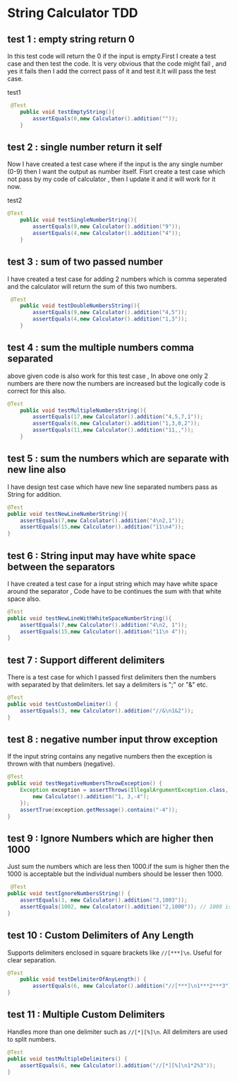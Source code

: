 # String Calculator TDD 

## test 1 : empty string return 0

In this test code will return the 0 if the input is empty.First I create a test case and then test the code. It is very obvious that the code might fail , and yes it fails then I add the correct pass of it and test it.It will pass the test case.

test1
```java
 @Test
    public void testEmptyString(){
        assertEquals(0,new Calculator().addition(""));
    }
```

## test 2 : single number return it self

Now I have created a test case where if the input is the any single number (0-9) then I want the output as number itself. Fisrt create a test case which not pass by my code of calculator , then I update it and it will work for it now.

test2
```java
@Test
    public void testSingleNumberString(){
        assertEquals(9,new Calculator().addition("9"));
        assertEquals(4,new Calculator().addition("4"));
    }
```

## test 3 : sum of two passed number 

I have created a test case for adding 2 numbers which is comma seperated and the calculator will return the sum of this two numbers.

```java
 @Test
    public void testDoubleNumbersString(){
        assertEquals(9,new Calculator().addition("4,5"));
        assertEquals(4,new Calculator().addition("1,3"));
    }
```

## test 4 : sum the multiple numbers comma separated

above given code is also work for this test case , In above one only 2 numbers are there now the numbers are increased but the logically code is correct for this also.

```java
@Test
    public void testMultipleNumbersString(){
        assertEquals(17,new Calculator().addition("4,5,7,1"));
        assertEquals(6,new Calculator().addition("1,3,0,2"));
        assertEquals(11,new Calculator().addition("11,,"));
    }
```

## test 5 : sum the numbers which are separate with new line also

I have design test case which have new line separated numbers pass as String for addition.

```java
@Test
public void testNewLineNumberString(){
    assertEquals(7,new Calculator().addition("4\n2,1"));
    assertEquals(15,new Calculator().addition("11\n4"));
}
```

## test 6 : String input may have white space between the separators 

I have created a test case for a input string which may have white space around the separator , Code have to be continues the sum with that white space also. 
```java
@Test
public void testNewLineWithWhiteSpaceNumberString(){
    assertEquals(7,new Calculator().addition("4\n2, 1"));
    assertEquals(15,new Calculator().addition("11\n 4"));
}
```

## test 7 : Support different delimiters

There is a test case for which I passed first delimiters then the numbers with separated by that delimiters. let say a delimiters is ";" or "&" etc.

```java
@Test
public void testCustomDelimiter() {
    assertEquals(3, new Calculator().addition("//&\n1&2"));
}
```

## test 8 : negative number input throw exception

If the input string contains any negative numbers then the exception is thrown with that numbers (negative).

```java
@Test
public void testNegativeNumbersThrowException() {
    Exception exception = assertThrows(IllegalArgumentException.class, () -> {
        new Calculator().addition("1, 3,-4");
    });
    assertTrue(exception.getMessage().contains("-4"));
}
```

## test 9 : Ignore Numbers which are higher then 1000

Just sum the numbers which are less then 1000.if the sum is higher then the 1000 is acceptable but the individual numbers should be lesser then 1000.

```java
 @Test
public void testIgnoreNumbersString() {
    assertEquals(3, new Calculator().addition("3,1003"));
    assertEquals(1002, new Calculator().addition("2,1000")); // 1000 is included
}
```

## test 10 : Custom Delimiters of Any Length
Supports delimiters enclosed in square brackets like `//[***]\n`. Useful for clear separation.
```java
@Test
    public void testDelimiterOfAnyLength() {
        assertEquals(6, new Calculator().addition("//[***]\n1***2***3"));
}
```
## test 11 : Multiple Custom Delimiters
Handles more than one delimiter such as `//[*][%]\n`. All delimiters are used to split numbers.
```java
@Test
public void testMultipleDelimiters() {
    assertEquals(6, new Calculator().addition("//[*][%]\n1*2%3"));
}
```
